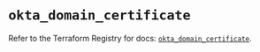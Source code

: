 # `okta_domain_certificate`

Refer to the Terraform Registry for docs: [`okta_domain_certificate`](https://registry.terraform.io/providers/okta/okta/4.18.0/docs/resources/domain_certificate).

